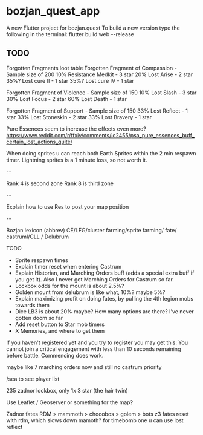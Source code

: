 # bozjan_quest_app

A new Flutter project for bozjan.quest
To build a new version type the following in the terminal:
flutter build web --release

## TODO

Forgotten Fragments loot table
Forgotten Fragment of Compassion - Sample size of 200
10% Resistance Medkit - 3 star
20% Lost Arise - 2 star
35%? Lost cure II - 1 star
35%? Lost cure IV - 1 star

Forgotten Fragment of Violence - Sample size of 150
10% Lost Slash - 3 star
30% Lost Focus - 2 star
60% Lost Death - 1 star

Forgotten Fragment of Support - Sample size of 150
33% Lost Reflect - 1 star
33% Lost Stoneskin - 2 star
33% Lost Bravery - 1 star

Pure Essences seem to increase the effects even more?
https://www.reddit.com/r/ffxiv/comments/lc2455/psa_pure_essences_buff_certain_lost_actions_quite/

When doing sprites u can reach both Earth Sprites within the 2 min respawn timer.
Lightning sprites is a 1 minute loss, so not worth it.

--

Rank 4 is second zone
Rank 8 is third zone

--

Explain how to use Res <pos> to post your map position

--

Bozjan lexicon (abbrev)
CE/LFG/cluster farming/sprite farming/ fate/ castruml/CLL / Delubrum

TODO
- Sprite respawn times
- Explain timer reset when entering Castrum
- Explain Historian, and Marching Orders buff (adds a special extra buff if you get it). Also I never got Marching Orders for Castrum so far.
- Lockbox odds for the mount is about 2.5%?
- Golden mount from delubrum is like what, 10%? maybe 5%?
- Explain maximizing profit on doing fates, by pulling the 4th legion mobs towards them
- Dice LB3 is about 20% maybe? How many options are there? I've never gotten doom so far
- Add reset button to Star mob timers
- X Memories, and where to get them

If you haven't registered yet and you try to register you may get this:
You cannot join a critical engagement with less than 10 seconds remaining before battle.
Commencing does work.


maybe like 7 marching orders now and still no castrum priority



/sea to see player list


235 zadnor lockbox, only 1x 3 star (the hair twin)


Use Leaflet / Geoserver or something for the map?


Zadnor fates RDM > mammoth > chocobos > golem > bots
z3 fates reset with rdm, which slows down mamoth?
for timebomb one u can use lost reflect
